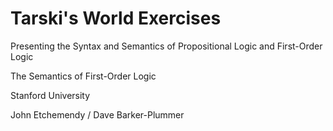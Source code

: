 # Tarski's World Exercises

Presenting the Syntax and Semantics of Propositional Logic and First-Order Logic 


The Semantics of First-Order Logic

Stanford University

John Etchemendy / Dave Barker-Plummer
